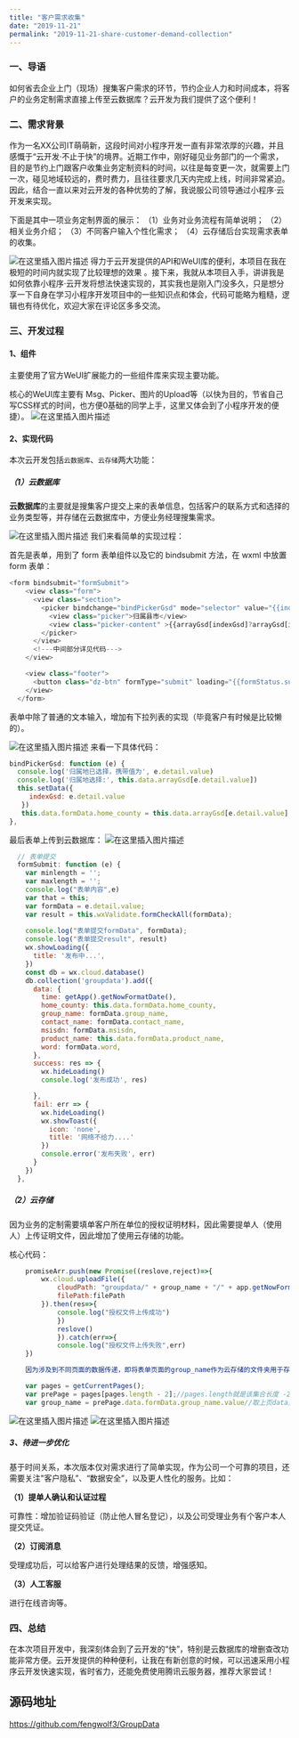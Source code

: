 ```yaml
---
title: "客户需求收集"
date: "2019-11-21"
permalink: "2019-11-21-share-customer-demand-collection"
---
```

### 一、导语

如何省去企业上门（现场）搜集客户需求的环节，节约企业人力和时间成本，将客户的业务定制需求直接上传至云数据库？云开发为我们提供了这个便利！  

### 二、需求背景

作为一名XX公司IT萌萌新，这段时间对小程序开发一直有非常浓厚的兴趣，并且感慨于“云开发·不止于快”的境界。近期工作中，刚好碰见业务部门的一个需求，目的是节约上门跟客户收集业务定制资料的时间，以往是每变更一次，就需要上门一次，碰见地域较远的，费时费力，且往往要求几天内完成上线，时间非常紧迫。因此，结合一直以来对云开发的各种优势的了解，我说服公司领导通过小程序·云开发来实现。


下面是其中一项业务定制界面的展示：
（1）业务对业务流程有简单说明；
（2）相关业务介绍；
（3）不同客户输入个性化需求；
（4）云存储后台实现需求表单的收集。

![在这里插入图片描述](https://img-blog.csdnimg.cn/20191121104640541.jpeg?x-oss-process=image/watermark,type_ZmFuZ3poZW5naGVpdGk,shadow_10,text_aHR0cHM6Ly9ibG9nLmNzZG4ubmV0L1RDQl9DbG91ZEJhc2U=,size_16,color_FFFFFF,t_70#pic_center)
         得力于云开发提供的API和WeUI库的便利，本项目在我在极短的时间内就实现了比较理想的效果 。接下来，我就从本项目入手，讲讲我是如何依靠小程序·云开发将想法快速实现的，其实我也是刚入门没多久，只是想分享一下自身在学习小程序开发项目中的一些知识点和体会，代码可能略为粗糙，逻辑也有待优化，欢迎大家在评论区多多交流。

### 三、开发过程

#### 1、组件

主要使用了官方WeUI扩展能力的一些组件库来实现主要功能。

核心的WeUI库主要有 Msg、Picker、图片的Upload等（以快为目的，节省自己写CSS样式的时间，也方便0基础的同学上手，这里又体会到了小程序开发的便捷）。
![在这里插入图片描述](https://img-blog.csdnimg.cn/20191121104845916.png#pic_center)

#### 2、实现代码

本次云开发包括`云数据库`、`云存储`两大功能：

##### （1）**云数据库**

**云数据库**的主要就是搜集客户提交上来的表单信息，包括客户的联系方式和选择的业务类型等，并存储在云数据库中，方便业务经理搜集需求。

![在这里插入图片描述](https://img-blog.csdnimg.cn/20191121105001801.png?x-oss-process=image/watermark,type_ZmFuZ3poZW5naGVpdGk,shadow_10,text_aHR0cHM6Ly9ibG9nLmNzZG4ubmV0L1RDQl9DbG91ZEJhc2U=,size_16,color_FFFFFF,t_70#pic_center)
我们来看简单的实现过程：

首先是表单，用到了 form 表单组件以及它的 bindsubmit 方法，在 wxml 中放置 form 表单：

```js
<form bindsubmit="formSubmit">
    <view class="form">
      <view class="section">
        <picker bindchange="bindPickerGsd" mode="selector" value="{{indexGsd}}" range="{{arrayGsd}}">
          <view class="picker">归属县市</view>
          <view class="picker-content" >{{arrayGsd[indexGsd]?arrayGsd[indexGsd]:"(必填项) 请下拉选择归属地"}}</view> 
        </picker>
      </view>    
      <!---中间部分详见代码--->
    </view>

    <view class="footer">
      <button class="dz-btn" formType="submit" loading="{{formStatus.submitting}}" disabled="{{formStatus.submitting}}" bindtap="openSuccess">提交</button>
    </view>
  </form>
```

表单中除了普通的文本输入，增加有下拉列表的实现（毕竟客户有时候是比较懒的）。

![在这里插入图片描述](https://img-blog.csdnimg.cn/2019112110511124.png#pic_center)
来看一下具体代码：

```js
bindPickerGsd: function (e) {    
  console.log('归属地已选择，携带值为', e.detail.value)
  console.log('归属地选择:', this.data.arrayGsd[e.detail.value])    
  this.setData({
   	 indexGsd: e.detail.value     
   })   
   this.data.formData.home_county = this.data.arrayGsd[e.detail.value]
},
```

最后表单上传到云数据库：
![在这里插入图片描述](https://img-blog.csdnimg.cn/20191121105219113.jpeg?x-oss-process=image/watermark,type_ZmFuZ3poZW5naGVpdGk,shadow_10,text_aHR0cHM6Ly9ibG9nLmNzZG4ubmV0L1RDQl9DbG91ZEJhc2U=,size_16,color_FFFFFF,t_70#pic_center)

```js
  // 表单提交
  formSubmit: function (e) {
    var minlength = '';
    var maxlength = '';
    console.log("表单内容",e)
    var that = this;
    var formData = e.detail.value;
    var result = this.wxValidate.formCheckAll(formData);
    
    console.log("表单提交formData", formData);
    console.log("表单提交result", result)
    wx.showLoading({
      title: '发布中...',
    })
    const db = wx.cloud.database()
    db.collection('groupdata').add({
      data: {
        time: getApp().getNowFormatDate(),
        home_county: this.data.formData.home_county,
        group_name: formData.group_name,
        contact_name: formData.contact_name,
        msisdn: formData.msisdn,
        product_name: this.data.formData.product_name,
        word: formData.word,
      },
      success: res => {
        wx.hideLoading()
        console.log('发布成功', res)

      },
      fail: err => {
        wx.hideLoading()
        wx.showToast({
          icon: 'none',
          title: '网络不给力....'
        })
        console.error('发布失败', err)
      }
    })
  },
```

##### （2）云存储

因为业务的定制需要填单客户所在单位的授权证明材料，因此需要提单人（使用人）上传证明文件，因此增加了使用云存储的功能。

核心代码： 

```js
    promiseArr.push(new Promise((reslove,reject)=>{
    	wx.cloud.uploadFile({
    		cloudPath: "groupdata/" + group_name + "/" + app.getNowFormatDate() +suffix,
    		filePath:filePath
    	}).then(res=>{
    		console.log("授权文件上传成功")          
    		})
    		reslove()
    		}).catch(err=>{
    		console.log("授权文件上传失败",err)
    })

 	因为涉及到不同页面的数据传递，即将表单页面的group_name作为云存储的文件夹用于存储该客户在表单中上传的图片，因此还需要用到getCurrentPages()来进行页面间的数据传递 

    var pages = getCurrentPages();
    var prePage = pages[pages.length - 2];//pages.length就是该集合长度 -2就是上一个活动的页面，也即是跳过来的页面
    var group_name = prePage.data.formData.group_name.value//取上页data里的group_name数据用于标识授权文件所存储文件夹的名称
```

![在这里插入图片描述](https://img-blog.csdnimg.cn/20191121105353566.png?x-oss-process=image/watermark,type_ZmFuZ3poZW5naGVpdGk,shadow_10,text_aHR0cHM6Ly9ibG9nLmNzZG4ubmV0L1RDQl9DbG91ZEJhc2U=,size_16,color_FFFFFF,t_70#pic_center)
![在这里插入图片描述](https://img-blog.csdnimg.cn/20191121105423686.png?x-oss-process=image/watermark,type_ZmFuZ3poZW5naGVpdGk,shadow_10,text_aHR0cHM6Ly9ibG9nLmNzZG4ubmV0L1RDQl9DbG91ZEJhc2U=,size_16,color_FFFFFF,t_70#pic_center)

##### 3、待进一步优化 

基于时间关系，本次版本仅对需求进行了简单实现，作为公司一个可靠的项目，还需要关注"客户隐私”、“数据安全”，以及更人性化的服务。比如：

**（1）提单人确认和认证过程**

可靠性：增加验证码验证（防止他人冒名登记），以及公司受理业务有个客户本人提交凭证。

**（2）订阅消息**  

受理成功后，可以给客户进行处理结果的反馈，增强感知。

**（3）人工客服**  

进行在线咨询等。

### 四、总结

在本次项目开发中，我深刻体会到了云开发的“快”，特别是云数据库的增删查改功能非常方便。云开发提供的种种便利，让我在有新创意的时候，可以迅速采用小程序云开发快速实现，省时省力，还能免费使用腾讯云服务器，推荐大家尝试！

## 源码地址

<https://github.com/fengwolf3/GroupData>


